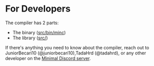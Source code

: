# For Developers

The compiler has 2 parts:
 - The binary ([src/bin/minc](src/bin/minc))
 - The library ([src/](src/))


If there's anything you need to know about the compiler, reach out to JuniorBecari10 (@juniorbecari10),TadaHrd (@tadahrd), or any other developer on the [Minimal Discord server](https://discord.gg/Qnb3MgNfQG).